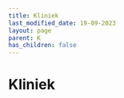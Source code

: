 ```yaml
---
title: Kliniek
last_modified_date: 19-09-2023
layout: page
parent: K
has_children: false
---
```


Kliniek
=======

